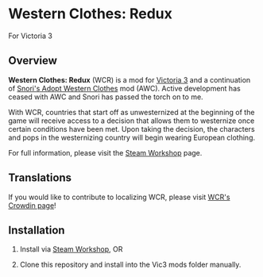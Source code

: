 ﻿# Western Clothes: Redux

For Victoria 3

## Overview

**Western Clothes: Redux** (WCR) is a mod for [Victoria 3](https://store.steampowered.com/app/529340/Victoria_3/) and a continuation of [Snori's Adopt Western Clothes](https://steamcommunity.com/sharedfiles/filedetails/?id=2882557699) mod (AWC). Active development has ceased with AWC and Snori has passed the torch on to me.

With WCR, countries that start off as unwesternized at the beginning of the game will receive access to a decision that allows them to westernize once certain conditions have been met. Upon taking the decision, the characters and pops in the westernizing country will begin wearing European clothing.

For full information, please visit the [Steam Workshop](https://steamcommunity.com/sharedfiles/filedetails/?id=2981574864) page.

## Translations

If you would like to contribute to localizing WCR, please visit [WCR's Crowdin page](https://crowdin.com/project/vic3-western-clothes-redux/)!

## Installation

1. Install via [Steam Workshop](https://steamcommunity.com/sharedfiles/filedetails/?id=2981574864), OR

2. Clone this repository and install into the Vic3 mods folder manually.
